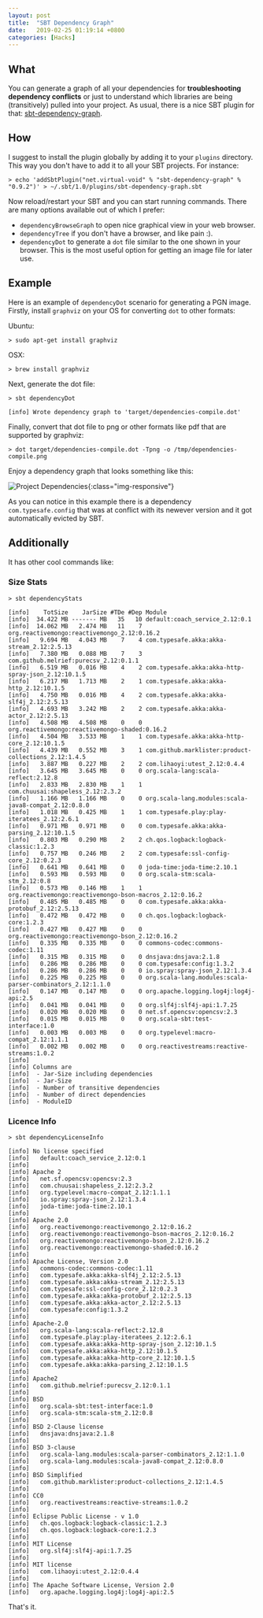 ```yaml
---
layout: post
title:  "SBT Dependency Graph"
date:   2019-02-25 01:19:14 +0800
categories: [Hacks]
---
```

## What
You can generate a graph of all your dependencies for **troubleshooting dependency conflicts** or just to understand which libraries are being (transitively) pulled into your project.
As usual, there is a nice SBT plugin for that: [sbt-dependency-graph](https://github.com/jrudolph/sbt-dependency-graph).

## How
I suggest to install the plugin globally by adding it to your `plugins` directory. This way you don't have to add it to all your SBT projects. For instance:

    > echo 'addSbtPlugin("net.virtual-void" % "sbt-dependency-graph" % "0.9.2")' > ~/.sbt/1.0/plugins/sbt-dependency-graph.sbt

Now reload/restart your SBT and you can start running commands. There are many options available out of which I prefer:

  - `dependencyBrowseGraph` to open nice graphical view in your web browser.
  - `dependencyTree` if you don't have a browser, and like pain :).
  - `dependencyDot` to generate a `dot` file similar to the one shown in your browser. This is the most useful option for getting an image file for later use.

## Example

Here is an example of `dependencyDot` scenario for generating a PGN image. Firstly, install `graphviz` on your OS for converting `dot` to other formats:

Ubuntu:

    > sudo apt-get install graphviz

OSX:

    > brew install graphviz

Next, generate the dot file:

    > sbt dependencyDot

    [info] Wrote dependency graph to 'target/dependencies-compile.dot'

Finally, convert that dot file to png or other formats like pdf that are supported by graphviz:

    > dot target/dependencies-compile.dot -Tpng -o /tmp/dependencies-compile.png

Enjoy a dependency graph that looks something like this:

![Project Dependencies](/assets/dependency_graph/dependencies-compile.png){:class="img-responsive"}

As you can notice in this example there is a dependency `com.typesafe.config` that was at conflict with its newever version and it got automatically evicted by SBT. 

## Additionally
It has other cool commands like:

### Size Stats

    > sbt dependencyStats

    [info]    TotSize    JarSize #TDe #Dep Module
    [info]  34.422 MB ------- MB   35   10 default:coach_service_2.12:0.1
    [info]  14.062 MB   2.474 MB   11    7 org.reactivemongo:reactivemongo_2.12:0.16.2
    [info]   9.694 MB   4.043 MB    7    4 com.typesafe.akka:akka-stream_2.12:2.5.13
    [info]   7.380 MB   0.088 MB    7    3 com.github.melrief:purecsv_2.12:0.1.1
    [info]   6.519 MB   0.016 MB    4    2 com.typesafe.akka:akka-http-spray-json_2.12:10.1.5
    [info]   6.217 MB   1.713 MB    2    1 com.typesafe.akka:akka-http_2.12:10.1.5
    [info]   4.750 MB   0.016 MB    4    2 com.typesafe.akka:akka-slf4j_2.12:2.5.13
    [info]   4.693 MB   3.242 MB    2    2 com.typesafe.akka:akka-actor_2.12:2.5.13
    [info]   4.508 MB   4.508 MB    0    0 org.reactivemongo:reactivemongo-shaded:0.16.2
    [info]   4.504 MB   3.533 MB    1    1 com.typesafe.akka:akka-http-core_2.12:10.1.5
    [info]   4.439 MB   0.552 MB    3    1 com.github.marklister:product-collections_2.12:1.4.5
    [info]   3.887 MB   0.227 MB    2    2 com.lihaoyi:utest_2.12:0.4.4
    [info]   3.645 MB   3.645 MB    0    0 org.scala-lang:scala-reflect:2.12.8
    [info]   2.833 MB   2.830 MB    1    1 com.chuusai:shapeless_2.12:2.3.2
    [info]   1.166 MB   1.166 MB    0    0 org.scala-lang.modules:scala-java8-compat_2.12:0.8.0
    [info]   1.018 MB   0.425 MB    1    1 com.typesafe.play:play-iteratees_2.12:2.6.1
    [info]   0.971 MB   0.971 MB    0    0 com.typesafe.akka:akka-parsing_2.12:10.1.5
    [info]   0.803 MB   0.290 MB    2    2 ch.qos.logback:logback-classic:1.2.3
    [info]   0.757 MB   0.246 MB    2    2 com.typesafe:ssl-config-core_2.12:0.2.3
    [info]   0.641 MB   0.641 MB    0    0 joda-time:joda-time:2.10.1
    [info]   0.593 MB   0.593 MB    0    0 org.scala-stm:scala-stm_2.12:0.8
    [info]   0.573 MB   0.146 MB    1    1 org.reactivemongo:reactivemongo-bson-macros_2.12:0.16.2
    [info]   0.485 MB   0.485 MB    0    0 com.typesafe.akka:akka-protobuf_2.12:2.5.13
    [info]   0.472 MB   0.472 MB    0    0 ch.qos.logback:logback-core:1.2.3
    [info]   0.427 MB   0.427 MB    0    0 org.reactivemongo:reactivemongo-bson_2.12:0.16.2
    [info]   0.335 MB   0.335 MB    0    0 commons-codec:commons-codec:1.11
    [info]   0.315 MB   0.315 MB    0    0 dnsjava:dnsjava:2.1.8
    [info]   0.286 MB   0.286 MB    0    0 com.typesafe:config:1.3.2
    [info]   0.286 MB   0.286 MB    0    0 io.spray:spray-json_2.12:1.3.4
    [info]   0.225 MB   0.225 MB    0    0 org.scala-lang.modules:scala-parser-combinators_2.12:1.1.0
    [info]   0.147 MB   0.147 MB    0    0 org.apache.logging.log4j:log4j-api:2.5
    [info]   0.041 MB   0.041 MB    0    0 org.slf4j:slf4j-api:1.7.25
    [info]   0.020 MB   0.020 MB    0    0 net.sf.opencsv:opencsv:2.3
    [info]   0.015 MB   0.015 MB    0    0 org.scala-sbt:test-interface:1.0
    [info]   0.003 MB   0.003 MB    0    0 org.typelevel:macro-compat_2.12:1.1.1
    [info]   0.002 MB   0.002 MB    0    0 org.reactivestreams:reactive-streams:1.0.2
    [info] 
    [info] Columns are
    [info]  - Jar-Size including dependencies
    [info]  - Jar-Size
    [info]  - Number of transitive dependencies
    [info]  - Number of direct dependencies
    [info]  - ModuleID

### Licence Info

    > sbt dependencyLicenseInfo

    [info] No license specified
    [info]   default:coach_service_2.12:0.1
    [info] 
    [info] Apache 2
    [info]   net.sf.opencsv:opencsv:2.3
    [info]   com.chuusai:shapeless_2.12:2.3.2
    [info]   org.typelevel:macro-compat_2.12:1.1.1
    [info]   io.spray:spray-json_2.12:1.3.4
    [info]   joda-time:joda-time:2.10.1
    [info] 
    [info] Apache 2.0
    [info]   org.reactivemongo:reactivemongo_2.12:0.16.2
    [info]   org.reactivemongo:reactivemongo-bson-macros_2.12:0.16.2
    [info]   org.reactivemongo:reactivemongo-bson_2.12:0.16.2
    [info]   org.reactivemongo:reactivemongo-shaded:0.16.2
    [info] 
    [info] Apache License, Version 2.0
    [info]   commons-codec:commons-codec:1.11
    [info]   com.typesafe.akka:akka-slf4j_2.12:2.5.13
    [info]   com.typesafe.akka:akka-stream_2.12:2.5.13
    [info]   com.typesafe:ssl-config-core_2.12:0.2.3
    [info]   com.typesafe.akka:akka-protobuf_2.12:2.5.13
    [info]   com.typesafe.akka:akka-actor_2.12:2.5.13
    [info]   com.typesafe:config:1.3.2
    [info] 
    [info] Apache-2.0
    [info]   org.scala-lang:scala-reflect:2.12.8
    [info]   com.typesafe.play:play-iteratees_2.12:2.6.1
    [info]   com.typesafe.akka:akka-http-spray-json_2.12:10.1.5
    [info]   com.typesafe.akka:akka-http_2.12:10.1.5
    [info]   com.typesafe.akka:akka-http-core_2.12:10.1.5
    [info]   com.typesafe.akka:akka-parsing_2.12:10.1.5
    [info] 
    [info] Apache2
    [info]   com.github.melrief:purecsv_2.12:0.1.1
    [info] 
    [info] BSD
    [info]   org.scala-sbt:test-interface:1.0
    [info]   org.scala-stm:scala-stm_2.12:0.8
    [info] 
    [info] BSD 2-Clause license
    [info]   dnsjava:dnsjava:2.1.8
    [info] 
    [info] BSD 3-clause
    [info]   org.scala-lang.modules:scala-parser-combinators_2.12:1.1.0
    [info]   org.scala-lang.modules:scala-java8-compat_2.12:0.8.0
    [info] 
    [info] BSD Simplified
    [info]   com.github.marklister:product-collections_2.12:1.4.5
    [info] 
    [info] CC0
    [info]   org.reactivestreams:reactive-streams:1.0.2
    [info] 
    [info] Eclipse Public License - v 1.0
    [info]   ch.qos.logback:logback-classic:1.2.3
    [info]   ch.qos.logback:logback-core:1.2.3
    [info] 
    [info] MIT License
    [info]   org.slf4j:slf4j-api:1.7.25
    [info] 
    [info] MIT license
    [info]   com.lihaoyi:utest_2.12:0.4.4
    [info] 
    [info] The Apache Software License, Version 2.0
    [info]   org.apache.logging.log4j:log4j-api:2.5

That's it.
